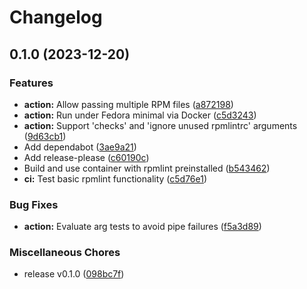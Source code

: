 # Changelog

## 0.1.0 (2023-12-20)


### Features

* **action:** Allow passing multiple RPM files ([a872198](https://github.com/EyeCantCU/rpmlint-action/commit/a872198c5b3bbc53a4991c834876acc5cd66fb13))
* **action:** Run under Fedora minimal via Docker ([c5d3243](https://github.com/EyeCantCU/rpmlint-action/commit/c5d32434b3e7f72ecac4adb7fbe239cf1706936c))
* **action:** Support 'checks' and 'ignore unused rpmlintrc' arguments ([9d63cb1](https://github.com/EyeCantCU/rpmlint-action/commit/9d63cb185bb2fb47aaf8f3f51312c67617a7217e))
* Add dependabot ([3ae9a21](https://github.com/EyeCantCU/rpmlint-action/commit/3ae9a215a99887d6f61cd5306df3f34faa296f08))
* Add release-please ([c60190c](https://github.com/EyeCantCU/rpmlint-action/commit/c60190c8fac27ba007e1ab8bc579ab94a1fa0220))
* Build and use container with rpmlint preinstalled ([b543462](https://github.com/EyeCantCU/rpmlint-action/commit/b5434626536c2815357b7fd020ba9e464af06117))
* **ci:** Test basic rpmlint functionality ([c5d76e1](https://github.com/EyeCantCU/rpmlint-action/commit/c5d76e13f8ccedeb98635de2de08c4a9dc6849ee))


### Bug Fixes

* **action:** Evaluate arg tests to avoid pipe failures ([f5a3d89](https://github.com/EyeCantCU/rpmlint-action/commit/f5a3d8975cedf132a1ee0e1893a21129a4ee8689))


### Miscellaneous Chores

* release v0.1.0 ([098bc7f](https://github.com/EyeCantCU/rpmlint-action/commit/098bc7f39787d405664837d2f1d4b0ec163938fb))
